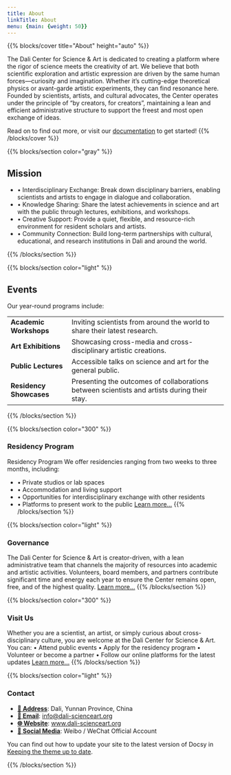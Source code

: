 ```yaml
---
title: About
linkTitle: About
menu: {main: {weight: 50}}
---
```


{{% blocks/cover title="About" height="auto" %}}

The Dali Center for Science & Art is dedicated to creating a platform where the rigor of science meets the creativity of art.
We believe that both scientific exploration and artistic expression are driven by the same human forces—curiosity and imagination. Whether it’s cutting-edge theoretical physics or avant-garde artistic experiments, they can find resonance here.
Founded by scientists, artists, and cultural advocates, the Center operates under the principle of “by creators, for creators”, maintaining a lean and efficient administrative structure to support the freest and most open exchange of ideas.

Read on to find out more, or visit our [documentation](/docs/) to get started!
{{% /blocks/cover %}}

{{% blocks/section color="gray" %}}
## **Mission**

* •	Interdisciplinary Exchange: Break down disciplinary barriers, enabling scientists and artists to engage in dialogue and collaboration.
* •	Knowledge Sharing: Share the latest achievements in science and art with the public through lectures, exhibitions, and workshops.
* •	Creative Support: Provide a quiet, flexible, and resource-rich environment for resident scholars and artists.
* •	Community Connection: Build long-term partnerships with cultural, educational, and research institutions in Dali and around the world.

{{% /blocks/section %}}

{{% blocks/section color="light" %}}
## Events

Our year-round programs include:
<table>
  <tr>
   <td><strong>Academic Workshops</strong>
   </td>
   <td>Inviting scientists from around the world to share their latest research.
   </td>
  </tr>
  <tr>
   <td><strong>Art Exhibitions</strong>
   </td>
   <td>Showcasing cross-media and cross-disciplinary artistic creations.
   </td>
  </tr>
  <tr>
   <td><strong>Public Lectures</strong>
   </td>
   <td>Accessible talks on science and art for the general public.
   </td>
  </tr>
  <tr>
   <td><strong>Residency Showcases</strong>
   </td>
   <td>Presenting the outcomes of collaborations between scientists and artists during their stay.
   </td>
  </tr>
  <tr>
</table>
{{% /blocks/section %}}

{{% blocks/section color="300" %}}

### Residency Program

Residency Program
We offer residencies ranging from two weeks to three months, including:
* •	Private studios or lab spaces
* •	Accommodation and living support
* •	Opportunities for interdisciplinary exchange with other residents
* •	Platforms to present work to the public
[Learn more...](/docs/deployment/)
{{% /blocks/section %}}

{{% blocks/section color="light" %}}

### Governance

The Dali Center for Science & Art is creator-driven, with a lean administrative team that channels the majority of resources into academic and artistic activities.
Volunteers, board members, and partners contribute significant time and energy each year to ensure the Center remains open, free, and of the highest quality.
[Learn more...](/docs/deployment/)
{{% /blocks/section %}}

{{% blocks/section color="300" %}}

### Visit Us

Whether you are a scientist, an artist, or simply curious about cross-disciplinary culture, you are welcome at the Dali Center for Science & Art. You can:
•	Attend public events
•	Apply for the residency program
•	Volunteer or become a partner
•	Follow our online platforms for the latest updates
[Learn more...](/docs/deployment/)
{{% /blocks/section %}}

{{% blocks/section color="light" %}}

### Contact 

* [**📍 Address**](https://github.com): Dali, Yunnan Province, China
* [**📧 Email**](https://analytics.google.com/analytics/web/): info@dali-scienceart.org
* [**🌐 Website**](https://cse.google.com/cse/): www.dali-scienceart.org
* [**📱 Social Media**](https://docsearch.algolia.com): Weibo / WeChat Official Account 

You can find out how to update your site to the latest version of Docsy in [Keeping the theme up to date](/docs/updating/).
<!-- There must not be a blank line at the end of this file otherwise it creates an empty paragraph in the rendered page -->
{{% /blocks/section %}}
